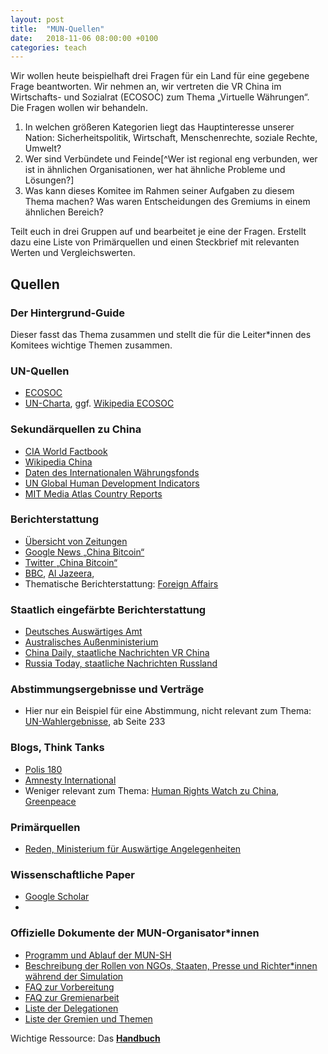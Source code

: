 ```yaml
---
layout: post
title:  "MUN-Quellen"
date:   2018-11-06 08:00:00 +0100
categories: teach
---
```

Wir wollen heute beispielhaft drei Fragen für ein Land für eine gegebene Frage beantworten. Wir nehmen an, wir vertreten die VR China im Wirtschafts- und Sozialrat (ECOSOC) zum Thema „Virtuelle Währungen“. Die Fragen wollen wir behandeln.

<!--more-->

1. In welchen größeren Kategorien liegt das Hauptinteresse unserer Nation: Sicherheitspolitik, Wirtschaft, Menschenrechte, soziale Rechte, Umwelt?
2. Wer sind Verbündete und Feinde[^Wer ist regional eng verbunden, wer ist in ähnlichen Organisationen, wer hat ähnliche Probleme und Lösungen?]
3. Was kann dieses Komitee im Rahmen seiner Aufgaben zu diesem Thema machen? Was waren Entscheidungen des Gremiums in einem ähnlichen Bereich?

Teilt euch in drei Gruppen auf und bearbeitet je eine der Fragen. Erstellt dazu eine Liste von Primärquellen und einen Steckbrief mit relevanten Werten und Vergleichswerten.

## Quellen
### Der Hintergrund-Guide
Dieser fasst das Thema zusammen und stellt die für die Leiter\*innen des Komitees wichtige Themen zusammen.
### UN-Quellen
 - [ECOSOC](https://www.un.org/ecosoc/en/home)
 - [UN-Charta](https://www.unric.org/html/german/pdf/charta.pdf), ggf. [Wikipedia ECOSOC](https://de.wikipedia.org/wiki/Wirtschafts-_und_Sozialrat_der_Vereinten_Nationen)

### Sekundärquellen zu China
 - [CIA World Factbook](https://www.cia.gov/library/publications/the-world-factbook/geos/ch.html)
 - [Wikipedia China](https://de.wikipedia.org/wiki/Volksrepublik_China)
 - [Daten des Internationalen Währungsfonds](https://www.imf.org/en/Countries)
 - [UN Global Human Development Indicators](http://hdr.undp.org/en/countries/)
 - [MIT Media Atlas Country Reports](https://atlas.media.mit.edu/en/profile/country/)

### Berichterstattung
 - [Übersicht von Zeitungen](http://www.zeitung.de/internationale-zeitungen/)
 - [Google News „China Bitcoin“](https://news.google.com/search?q=China%20Bitcoin&hl=de&gl=DE&ceid=DE%3Ade)
 - [Twitter „China Bitcoin“](https://twitter.com/search?src=typd&q=china%20bitcoin)
 - [BBC](http://www.bbc.com/), [Al Jazeera](https://www.aljazeera.com/), 
 - Thematische Berichterstattung: [Foreign Affairs](https://www.foreignaffairs.com/regions/china)

### Staatlich eingefärbte Berichterstattung
 - [Deutsches Auswärtiges Amt](https://www.auswaertiges-amt.de/de/aussenpolitik/laender)
 - [Australisches Außenministerium](https://dfat.gov.au/geo/pages/countries-and-regions.aspx)
 - [China Daily, staatliche Nachrichten VR China](http://www.chinadaily.com.cn/)
 - [Russia Today, staatliche Nachrichten Russland](https://deutsch.rt.com/)

### Abstimmungsergebnisse und Verträge
 - Hier nur ein Beispiel für eine Abstimmung, nicht relevant zum Thema: [UN-Wahlergebnisse](https://library.un.org/sites/library.un.org/files/itp/a71-parti.pdf), ab Seite 233


### Blogs, Think Tanks
 - [Polis 180](https://polis180.org/blog/2018/04/21/polis-teatime-digitization-in-china/)
 - [Amnesty International](https://www.amnesty.de/suche?keys=china)
 - Weniger relevant zum Thema: [Human Rights Watch zu China](https://www.hrw.org/de/sitesearch/China), [Greenpeace](https://www.greenpeace.org/international/?s=china&orderby=relevant)

### Primärquellen
 - [Reden, Ministerium für Auswärtige Angelegenheiten](https://www.fmprc.gov.cn/mfa_eng/wjb_663304/wjbz_663308/2461_663310/)

### Wissenschaftliche Paper
 - [Google Scholar](https://scholar.google.de/scholar?hl=de&as_sdt=0%2C5&q=bitcoin+china&btnG=&oq=bitcoin+china)
 - 
### Offizielle Dokumente der MUN-Organisator\*innen
 - [Programm und Ablauf der MUN-SH](https://www.mun-sh.de/MUNdi/pages/mun-sh/programm/)
 - [Beschreibung der Rollen von NGOs, Staaten, Presse und Richter\*innen während der Simulation](https://www.mun-sh.de/MUNdi/pages/mun-sh/moeglichkeiten/)
 - [FAQ zur Vorbereitung](https://www.mun-sh.de/MUNdi/pages/mun-sh/faq/#3)
 - [FAQ zur Gremienarbeit](https://www.mun-sh.de/MUNdi/pages/mun-sh/faq/#5)
 - [Liste der Delegationen](https://www.mun-sh.de/MUNdi/pages/meinmunsh/delegationen)
 - [Liste der Gremien und Themen](https://www.mun-sh.de/MUNdi/pages/meinmunsh/gremien/)

Wichtige Ressource: Das **[Handbuch](https://handbuch.dmun.de/)**
